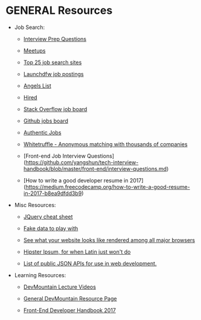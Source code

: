 # GENERAL Resources

* Job Search:

  * [Interview Prep Questions](https://www.reddit.com/r/webdev/comments/3f7q3q/been_interviewing_with_a_lot_of_tech_startups_as/)

  * [Meetups](https://docs.google.com/spreadsheets/d/1GvKQDjzwflyxBbsItf_ST-VdhYSKQcnOdLYoULxdhgY/edit#gid=0)

  * [Top 25 job search sites](https://skillcrush.com/2015/07/14/job-sites-to-find-your-first-developer-job/)

  * [Launchdfw job postings](http://launchdfw.com/jobs/)

  * [Angels List](https://angel.co/jobs)

  * [Hired](https://hired.com/)

  * [Stack Overflow job board](https://stackoverflow.com/jobs)

  * [Github jobs board](https://jobs.github.com/)

  * [Authentic Jobs](https://authenticjobs.com/)

  * [Whitetruffle - Anonymous matching with thousands of companies](https://www.whitetruffle.com/)

  * [Front-end Job Interview Questions] (https://github.com/yangshun/tech-interview-handbook/blob/master/front-end/interview-questions.md)

  * [How to write a good developer resume in 2017] (https://medium.freecodecamp.org/how-to-write-a-good-resume-in-2017-b8ea9dfdd3b9)

* Misc Resources:

  * [JQuery cheat sheet](https://oscarotero.com/jquery/)
  
  * [Fake data to play with](https://mockaroo.com/)

  * [See what your website looks like rendered among all major browsers](http://browsershots.org/)

  * [Hipster Ipsum, for when Latin just won't do](https://hipsum.co/?paras=4&type=hipster-centric)

  * [List of public JSON APIs for use in web development.](https://github.com/toddmotto/public-apis)

* Learning Resources:

  * [DevMountain Lecture Videos](https://docs.google.com/spreadsheets/d/1p9EzVLEFGf5Q40oL4gWrRyfPO_DTKO3VIDOT3ZQFvtI/edit#gid=1832617554)

  * [General DevMountain Resource Page](https://resources.devmountain.com/#/)

  * [Front-End Developer Handbook 2017](https://github.com/FrontendMasters/front-end-handbook-2017)
